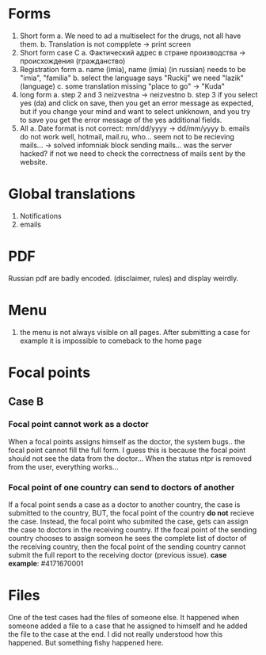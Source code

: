 # Forms
1. Short form
    a. We need to ad a multiselect for the drugs, not all have them.
    b. Translation is not compplete -> print screen
2. Short form case C 
    a. Фактический адрес в стране производства -> происхождения (гражданство)
3. Registration form
    a. name (imia), name (imia) (in russian) needs to be "imia", "familia"
    b. select the language says "Ruckij" we need "Iazik" (language)
    c. some translation missing "place to go" -> "Kuda"
4. long form
    a. step 2 and 3 neizvestna -> neizvestno
    b. step 3 if you select yes (da) and click on save, then you get an error message as expected, but if you change your mind and want to select unkknown, and you try to save you get the error message of the yes additional fields.
5. All 
    a. Date format is not correct: mm/dd/yyyy -> dd/mm/yyyy
    b. emails do not work well, hotmail, mail.ru, who... seem not to be recieving mails... -> solved infomniak block sending mails... was the server hacked? if not we need to check the correctness of mails sent by the website.

# Global translations
1. Notifications
2. emails

# PDF
Russian pdf are badly encoded. (disclaimer, rules) and display weirdly.

# Menu
1. the menu is not always visible on all pages. After submitting a case for example it is impossible to comeback to the home page  

# Focal points
## Case B

### Focal point cannot work as a doctor
When a focal points assigns himself as the doctor, the system bugs.. the focal point cannot fill the full form. I guess this is because the focal point should not see the data from the doctor... When the status ntpr is removed from the user, everything works...

### Focal point of one country can send to doctors of another
If a focal point sends a case as a doctor to another country, the case is submitted to the country, BUT, the focal point of the country **do not** recieve the case. Instead, the focal point who submited the case, gets can assign the case to doctors in the receiving country. If the focal point of the sending country chooses to assign someon he sees the complete list of doctor of the receiving country, then the focal point of the sending country cannot submit the full report to the receiving doctor (previous issue). **case example**: \#4171670001

# Files
One of the test cases had the files of someone else. It happened when someone added a file to a case that he assigned to himself and he added the file to the case at the end. I did not really understood how this happened. But something fishy happened here.


